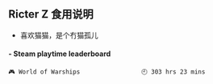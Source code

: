 ## Ricter Z 食用说明
- 喜欢猫猫，是个冇猫孤儿

<!-- steam-box start -->
#### - Steam playtime leaderboard
```text
🎮 World of Warships                 🕘 303 hrs 23 mins
```
<!-- Powered by https://github.com/YouEclipse/steam-box . -->
<!-- steam-box end -->
